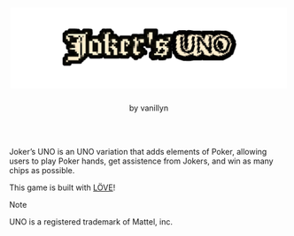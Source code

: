 
<h1 align="center">
<img width="500" src="https://raw.githubusercontent.com/vanillyn/jokers-uno/main/assets/default/ui/logo/LogoLong.png"></img>
</h1>
<p align="center"> by vanillyn </p>
<p><br/>
<br/>


<p>Joker’s UNO is an UNO variation that adds elements of Poker, allowing users to play Poker hands, get assistence from Jokers, and win as many chips as possible.</p>

This game is built with [LÖVE](https://love2d.org/)!
  
> [!NOTE]
> UNO is a registered trademark of Mattel, inc.  
  

